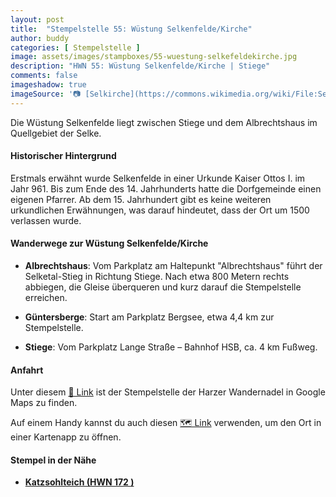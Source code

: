 ```yaml
---
layout: post
title:  "Stempelstelle 55: Wüstung Selkenfelde/Kirche"
author: buddy
categories: [ Stempelstelle ]
image: assets/images/stampboxes/55-wuestung-selkefeldekirche.jpg
description: "HWN 55: Wüstung Selkenfelde/Kirche | Stiege"
comments: false
imageshadow: true
imageSource: '📷 [Selkirche](https://commons.wikimedia.org/wiki/File:Selkirche.jpg) von <a href="https://de.wikipedia.org/wiki/Benutzer:Hejkal" class="extiw" title="de:Benutzer:Hejkal">Benutzer:Hejkal</a> / <a href="https://en.wikipedia.org/wiki/de:User:Hejkal" class="extiw" title="w:de:User:Hejkal">Hejkal</a> in der <a href="https://en.wikipedia.org/wiki/de:" class="extiw" title="w:de:">Wikipedia auf Deutsch</a> unter Lizenz [CC BY-SA 3.0 de](https://creativecommons.org/licenses/by-sa/3.0/de/deed.en)'
---
```


Die Wüstung Selkenfelde liegt zwischen Stiege und dem Albrechtshaus im Quellgebiet der Selke.

#### Historischer Hintergrund

Erstmals erwähnt wurde Selkenfelde in einer Urkunde Kaiser Ottos I. im Jahr 961. Bis zum Ende des 14. Jahrhunderts hatte die Dorfgemeinde einen eigenen Pfarrer. Ab dem 15. Jahrhundert gibt es keine weiteren urkundlichen Erwähnungen, was darauf hindeutet, dass der Ort um 1500 verlassen wurde.

#### Wanderwege zur Wüstung Selkenfelde/Kirche

- **Albrechtshaus**: Vom Parkplatz am Haltepunkt "Albrechtshaus" führt der Selketal-Stieg in Richtung Stiege. Nach etwa 800 Metern rechts abbiegen, die Gleise überqueren und kurz darauf die Stempelstelle erreichen.

- **Güntersberge**: Start am Parkplatz Bergsee, etwa 4,4 km zur Stempelstelle.

- **Stiege**: Vom Parkplatz Lange Straße – Bahnhof HSB, ca. 4 km Fußweg.

#### Anfahrt

Unter diesem [📍 Link](https://www.google.com/maps/dir/?api=1&origin=&destination=51.65044%2C%2010.91886) ist der Stempelstelle der Harzer Wandernadel in Google Maps zu finden.

<div class="android-only">
  Auf einem Handy kannst du auch diesen 
  <a href="geo:51.65044,10.91886">🗺️ Link</a> 
  verwenden, um den Ort in einer Kartenapp zu öffnen.
  <p></p>
</div>

#### Stempel in der Nähe

- [**Katzsohlteich (HWN 172 )**](/stempelstelle-172-katzsohlteich )
